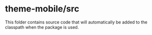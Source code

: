 # theme-mobile/src

This folder contains source code that will automatically be added to the classpath when
the package is used.

